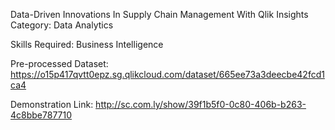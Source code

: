Data-Driven Innovations In Supply Chain Management With Qlik Insights
Category: Data Analytics

Skills Required:
Business Intelligence

Pre-processed Dataset:
https://o15p417qvtt0epz.sg.qlikcloud.com/dataset/665ee73a3deecbe42fcd1ca4

Demonstration Link:
http://sc.com.ly/show/39f1b5f0-0c80-406b-b263-4c8bbe787710
